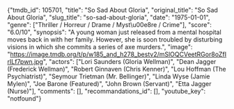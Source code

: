 {"tmdb_id": 105701, "title": "So Sad About Gloria", "original_title": "So Sad About Gloria", "slug_title": "so-sad-about-gloria", "date": "1975-01-01", "genre": ["Thriller / Horreur / Drame / Myst\u00e8re / Crime"], "score": "6.0/10", "synopsis": "A young woman just released from a mental hospital moves back in with her family. However, she is soon troubled by disturbing visions in which she commits a series of axe murders.", "image": "https://image.tmdb.org/t/p/w185_and_h278_bestv2/mSlOQCVeetRGor8oZfIrILf7pwn.jpg", "actors": ["Lori Saunders (Gloria Wellman)", "Dean Jagger (Frederick Wellman)", "Robert Ginnaven (Chris Kenner)", "Lou Hoffman (The Psychiatrist)", "Seymour Trietman (Mr. Bellinger)", "Linda Wyse (Jamie Mylen)", "Joe Barone (Featured)", "John Brown (Servant)", "Etta Jagger (Nurse)"], "comments": [], "recommandations_id": [], "youtube_key": "notfound"}